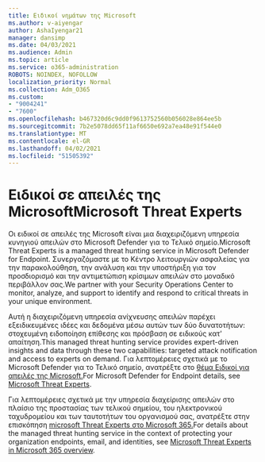 ```yaml
---
title: Ειδικοί νημάτων της Microsoft
ms.author: v-aiyengar
author: AshaIyengar21
manager: dansimp
ms.date: 04/03/2021
ms.audience: Admin
ms.topic: article
ms.service: o365-administration
ROBOTS: NOINDEX, NOFOLLOW
localization_priority: Normal
ms.collection: Adm_O365
ms.custom:
- "9004241"
- "7600"
ms.openlocfilehash: b467320d6c9dd0f9613752560b056028e864ee5b
ms.sourcegitcommit: 7b2e5078dd65f11af6650e692a7ea48e91f544e0
ms.translationtype: MT
ms.contentlocale: el-GR
ms.lasthandoff: 04/02/2021
ms.locfileid: "51505392"
---
```

# <a name="microsoft-threat-experts"></a><span data-ttu-id="29aac-102">Ειδικοί σε απειλές της Microsoft</span><span class="sxs-lookup"><span data-stu-id="29aac-102">Microsoft Threat Experts</span></span>

<span data-ttu-id="29aac-103">Οι ειδικοί σε απειλές της Microsoft είναι μια διαχειριζόμενη υπηρεσία κυνηγιού απειλών στο Microsoft Defender για το Τελικό σημείο.</span><span class="sxs-lookup"><span data-stu-id="29aac-103">Microsoft Threat Experts is a managed threat hunting service in Microsoft Defender for Endpoint.</span></span>  <span data-ttu-id="29aac-104">Συνεργαζόμαστε με το Κέντρο λειτουργιών ασφαλείας για την παρακολούθηση, την ανάλυση και την υποστήριξη για τον προσδιορισμό και την αντιμετώπιση κρίσιμων απειλών στο μοναδικό περιβάλλον σας.</span><span class="sxs-lookup"><span data-stu-id="29aac-104">We partner with your Security Operations Center to monitor, analyze, and support to identify and respond to critical threats in your unique environment.</span></span>

<span data-ttu-id="29aac-105">Αυτή η διαχειριζόμενη υπηρεσία ανίχνευσης απειλών παρέχει εξειδικευμένες ιδέες και δεδομένα μέσω αυτών των δύο δυνατοτήτων: στοχευμένη ειδοποίηση επίθεσης και πρόσβαση σε ειδικούς κατ' απαίτηση.</span><span class="sxs-lookup"><span data-stu-id="29aac-105">This managed threat hunting service provides expert-driven insights and data through these two capabilities: targeted attack notification and access to experts on demand.</span></span> <span data-ttu-id="29aac-106">Για λεπτομέρειες σχετικά με το Microsoft Defender για το Τελικό σημείο, ανατρέξτε στο [θέμα Ειδικοί για απειλές της Microsoft.]( https://docs.microsoft.com/microsoft-365/security/defender-endpoint/microsoft-threat-experts)</span><span class="sxs-lookup"><span data-stu-id="29aac-106">For Microsoft Defender for Endpoint details, see [Microsoft Threat Experts]( https://docs.microsoft.com/microsoft-365/security/defender-endpoint/microsoft-threat-experts).</span></span>

<span data-ttu-id="29aac-107">Για λεπτομέρειες σχετικά με την υπηρεσία διαχείρισης απειλών στο πλαίσιο της προστασίας των τελικού σημείου, του ηλεκτρονικού ταχυδρομείου και των ταυτοτήτων του οργανισμού σας, ανατρέξτε στην επισκόπηση [microsoft Threat Experts στο Microsoft 365.](https://docs.microsoft.com/microsoft-365/security/mtp/microsoft-threat-experts?view=o365-worldwide)</span><span class="sxs-lookup"><span data-stu-id="29aac-107">For details about the managed threat hunting service in the context of protecting your organization endpoints, email, and identities, see [Microsoft Threat Experts in Microsoft 365 overview](https://docs.microsoft.com/microsoft-365/security/mtp/microsoft-threat-experts?view=o365-worldwide).</span></span>